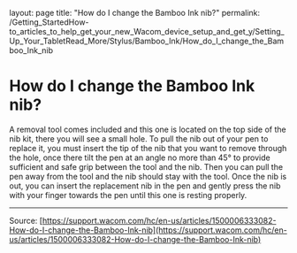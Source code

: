 layout: page
title: "How do I change the Bamboo Ink nib?"
permalink: /Getting_StartedHow-to_articles_to_help_get_your_new_Wacom_device_setup_and_get_y/Setting_Up_Your_TabletRead_More/Stylus/Bamboo_Ink/How_do_I_change_the_Bamboo_Ink_nib

# How do I change the Bamboo Ink nib?

A removal tool comes included and this one is located on the top side of the nib kit, there you will see a small hole. To pull the nib out of your pen to replace it, you must insert the tip of the nib that you want to remove through the hole, once there tilt the pen at an angle no more than 45° to provide sufficient and safe grip between the tool and the nib. Then you can pull the pen away from the tool and the nib should stay with the tool. Once the nib is out, you can insert the replacement nib in the pen and gently press the nib with your finger towards the pen until this one is resting properly.

---
Source: [https://support.wacom.com/hc/en-us/articles/1500006333082-How-do-I-change-the-Bamboo-Ink-nib](https://support.wacom.com/hc/en-us/articles/1500006333082-How-do-I-change-the-Bamboo-Ink-nib)
